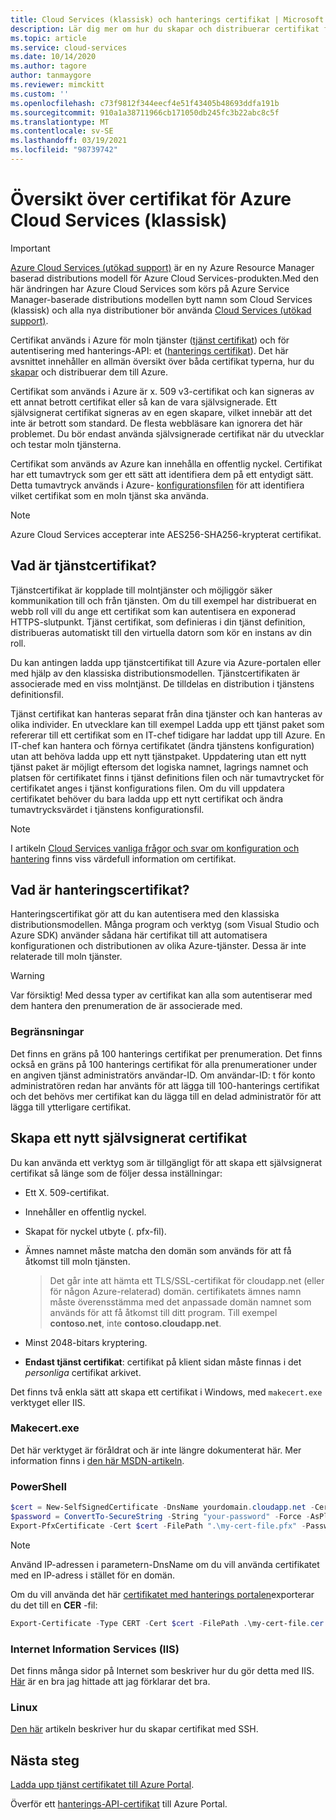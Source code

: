 ```yaml
---
title: Cloud Services (klassisk) och hanterings certifikat | Microsoft Docs
description: Lär dig mer om hur du skapar och distribuerar certifikat för moln tjänster och för att autentisera med hanterings-API i Azure.
ms.topic: article
ms.service: cloud-services
ms.date: 10/14/2020
ms.author: tagore
author: tanmaygore
ms.reviewer: mimckitt
ms.custom: ''
ms.openlocfilehash: c73f9812f344eecf4e51f43405b48693ddfa191b
ms.sourcegitcommit: 910a1a38711966cb171050db245fc3b22abc8c5f
ms.translationtype: MT
ms.contentlocale: sv-SE
ms.lasthandoff: 03/19/2021
ms.locfileid: "98739742"
---
```

# <a name="certificates-overview-for-azure-cloud-services-classic"></a>Översikt över certifikat för Azure Cloud Services (klassisk)

> [!IMPORTANT]
> [Azure Cloud Services (utökad support)](../cloud-services-extended-support/overview.md) är en ny Azure Resource Manager baserad distributions modell för Azure Cloud Services-produkten.Med den här ändringen har Azure Cloud Services som körs på Azure Service Manager-baserade distributions modellen bytt namn som Cloud Services (klassisk) och alla nya distributioner bör använda [Cloud Services (utökad support)](../cloud-services-extended-support/overview.md).

Certifikat används i Azure för moln tjänster ([tjänst certifikat](#what-are-service-certificates)) och för autentisering med hanterings-API: et ([hanterings certifikat](#what-are-management-certificates)). Det här avsnittet innehåller en allmän översikt över båda certifikat typerna, hur du [skapar](#create) och distribuerar dem till Azure.

Certifikat som används i Azure är x. 509 v3-certifikat och kan signeras av ett annat betrott certifikat eller så kan de vara självsignerade. Ett självsignerat certifikat signeras av en egen skapare, vilket innebär att det inte är betrott som standard. De flesta webbläsare kan ignorera det här problemet. Du bör endast använda självsignerade certifikat när du utvecklar och testar moln tjänsterna. 

Certifikat som används av Azure kan innehålla en offentlig nyckel. Certifikat har ett tumavtryck som ger ett sätt att identifiera dem på ett entydigt sätt. Detta tumavtryck används i Azure- [konfigurationsfilen](cloud-services-configure-ssl-certificate-portal.md) för att identifiera vilket certifikat som en moln tjänst ska använda. 

>[!Note]
>Azure Cloud Services accepterar inte AES256-SHA256-krypterat certifikat.

## <a name="what-are-service-certificates"></a>Vad är tjänstcertifikat?
Tjänstcertifikat är kopplade till molntjänster och möjliggör säker kommunikation till och från tjänsten. Om du till exempel har distribuerat en webb roll vill du ange ett certifikat som kan autentisera en exponerad HTTPS-slutpunkt. Tjänst certifikat, som definieras i din tjänst definition, distribueras automatiskt till den virtuella datorn som kör en instans av din roll. 

Du kan antingen ladda upp tjänstcertifikat till Azure via Azure-portalen eller med hjälp av den klassiska distributionsmodellen. Tjänstcertifikaten är associerade med en viss molntjänst. De tilldelas en distribution i tjänstens definitionsfil.

Tjänst certifikat kan hanteras separat från dina tjänster och kan hanteras av olika individer. En utvecklare kan till exempel Ladda upp ett tjänst paket som refererar till ett certifikat som en IT-chef tidigare har laddat upp till Azure. En IT-chef kan hantera och förnya certifikatet (ändra tjänstens konfiguration) utan att behöva ladda upp ett nytt tjänstpaket. Uppdatering utan ett nytt tjänst paket är möjligt eftersom det logiska namnet, lagrings namnet och platsen för certifikatet finns i tjänst definitions filen och när tumavtrycket för certifikatet anges i tjänst konfigurations filen. Om du vill uppdatera certifikatet behöver du bara ladda upp ett nytt certifikat och ändra tumavtrycksvärdet i tjänstens konfigurationsfil.

>[!Note]
>I artikeln [Cloud Services vanliga frågor och svar om konfiguration och hantering](cloud-services-configuration-and-management-faq.md) finns viss värdefull information om certifikat.

## <a name="what-are-management-certificates"></a>Vad är hanteringscertifikat?
Hanteringscertifikat gör att du kan autentisera med den klassiska distributionsmodellen. Många program och verktyg (som Visual Studio och Azure SDK) använder sådana här certifikat till att automatisera konfigurationen och distributionen av olika Azure-tjänster. Dessa är inte relaterade till moln tjänster. 

> [!WARNING]
> Var försiktig! Med dessa typer av certifikat kan alla som autentiserar med dem hantera den prenumeration de är associerade med. 
> 
> 

### <a name="limitations"></a>Begränsningar
Det finns en gräns på 100 hanterings certifikat per prenumeration. Det finns också en gräns på 100 hanterings certifikat för alla prenumerationer under en angiven tjänst administratörs användar-ID. Om användar-ID: t för konto administratören redan har använts för att lägga till 100-hanterings certifikat och det behövs mer certifikat kan du lägga till en delad administratör för att lägga till ytterligare certifikat. 

<a name="create"></a>
## <a name="create-a-new-self-signed-certificate"></a>Skapa ett nytt självsignerat certifikat
Du kan använda ett verktyg som är tillgängligt för att skapa ett självsignerat certifikat så länge som de följer dessa inställningar:

* Ett X. 509-certifikat.
* Innehåller en offentlig nyckel.
* Skapat för nyckel utbyte (. pfx-fil).
* Ämnes namnet måste matcha den domän som används för att få åtkomst till moln tjänsten.

    > Det går inte att hämta ett TLS/SSL-certifikat för cloudapp.net (eller för någon Azure-relaterad) domän. certifikatets ämnes namn måste överensstämma med det anpassade domän namnet som används för att få åtkomst till ditt program. Till exempel **contoso.net**, inte **contoso.cloudapp.net**.

* Minst 2048-bitars kryptering.
* **Endast tjänst certifikat**: certifikat på klient sidan måste finnas i det *personliga* certifikat arkivet.

Det finns två enkla sätt att skapa ett certifikat i Windows, med `makecert.exe` verktyget eller IIS.

### <a name="makecertexe"></a>Makecert.exe
Det här verktyget är föråldrat och är inte längre dokumenterat här. Mer information finns i [den här MSDN-artikeln](/windows/desktop/SecCrypto/makecert).

### <a name="powershell"></a>PowerShell
```powershell
$cert = New-SelfSignedCertificate -DnsName yourdomain.cloudapp.net -CertStoreLocation "cert:\LocalMachine\My" -KeyLength 2048 -KeySpec "KeyExchange"
$password = ConvertTo-SecureString -String "your-password" -Force -AsPlainText
Export-PfxCertificate -Cert $cert -FilePath ".\my-cert-file.pfx" -Password $password
```

> [!NOTE]
> Använd IP-adressen i parametern-DnsName om du vill använda certifikatet med en IP-adress i stället för en domän.


Om du vill använda det här [certifikatet med hanterings portalen](/previous-versions/azure/azure-api-management-certs)exporterar du det till en **CER** -fil:

```powershell
Export-Certificate -Type CERT -Cert $cert -FilePath .\my-cert-file.cer
```

### <a name="internet-information-services-iis"></a>Internet Information Services (IIS)
Det finns många sidor på Internet som beskriver hur du gör detta med IIS. [Här](https://www.sslshopper.com/article-how-to-create-a-self-signed-certificate-in-iis-7.html) är en bra jag hittade att jag förklarar det bra. 

### <a name="linux"></a>Linux
[Den här](../virtual-machines/linux/mac-create-ssh-keys.md?toc=%2fazure%2fvirtual-machines%2flinux%2ftoc.json) artikeln beskriver hur du skapar certifikat med SSH.

## <a name="next-steps"></a>Nästa steg
[Ladda upp tjänst certifikatet till Azure Portal](cloud-services-configure-ssl-certificate-portal.md).

Överför ett [hanterings-API-certifikat](/previous-versions/azure/azure-api-management-certs) till Azure Portal.